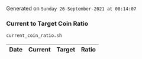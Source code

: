 Generated on `Sunday 26-September-2021 at 08:14:07`

### Current to Target Coin Ratio
`current_coin_ratio.sh`

Date|Current|Target|Ratio
---|---|---|---
